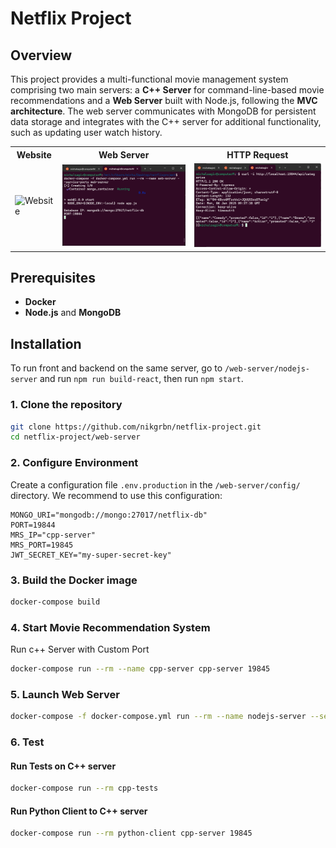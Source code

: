 # Netflix Project

## Overview

This project provides a multi-functional movie management system comprising two main servers: a **C++ Server** for command-line-based movie recommendations and a **Web Server** built with Node.js, following the **MVC architecture**.
The web server communicates with MongoDB for persistent data storage and integrates with the C++ server for additional functionality, such as updating user watch history.

<table>
  <tr>
    <th>Website</th>
    <th>Web Server</th>
    <th>HTTP Request</th>
  </tr>
  <tr>
    <td>
      <img src="wiki/readme-preview/website-preview.gif" alt="Website" width="400"/>
    </td>
    <td>
      <img src="assets/webserver.png" alt="Web Server" width="400"/>
    </td>
    <td>
      <img src="assets/http-request.png" alt="HTTP Request" width="400"/>
    </td>
  </tr>
</table>

## Prerequisites

- **Docker**
- **Node.js** and **MongoDB**

## Installation

To run front and backend on the same server, go to `/web-server/nodejs-server` and run  `npm run build-react`, then run `npm start`.

### 1. Clone the repository

```bash
git clone https://github.com/nikgrbn/netflix-project.git
cd netflix-project/web-server
```

### 2. Configure Environment

Create a configuration file `.env.production` in the `/web-server/config/` directory. We recommend to use this configuration:

```plaintext
MONGO_URI="mongodb://mongo:27017/netflix-db"
PORT=19844
MRS_IP="cpp-server"
MRS_PORT=19845
JWT_SECRET_KEY="my-super-secret-key"
```

### 3. Build the Docker image

```bash
docker-compose build
```

### 4. Start Movie Recommendation System

Run c++ Server with Custom Port

```bash
docker-compose run --rm --name cpp-server cpp-server 19845
```

### 5. Launch Web Server

```bash
docker-compose -f docker-compose.yml run --rm --name nodejs-server --service-ports nodejs-server
```

### 6. Test

#### Run Tests on C++ server

```bash
docker-compose run --rm cpp-tests
```

#### Run Python Client to C++ server

```bash
docker-compose run --rm python-client cpp-server 19845
```
